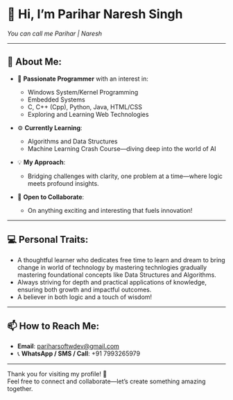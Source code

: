# 👋 Hi, I’m **Parihar Naresh Singh**  
*You can call me Parihar | Naresh*

---

## 👀 About Me:
- 🔧 **Passionate Programmer** with an interest in:  
  - Windows System/Kernel Programming  
  - Embedded Systems
  - C, C++ (Cpp), Python, Java, HTML/CSS
  - Exploring and Learning Web Technologies  

- ⚙️ **Currently Learning**:  
  - Algorithms and Data Structures  
  - Machine Learning Crash Course—diving deep into the world of AI  

- 💡 **My Approach**:  
  - Bridging challenges with clarity, one problem at a time—where logic meets profound insights.

- 💞️ **Open to Collaborate**:  
  - On anything exciting and interesting that fuels innovation!  

---

## 💻 Personal Traits:
- A thoughtful learner who dedicates free time to learn and dream to bring change in world of technology by mastering technlogies gradually  mastering foundational concepts like Data Structures and Algorithms.  
- Always striving for depth and practical applications of knowledge, ensuring both growth and impactful outcomes.  
- A believer in both logic and a touch of wisdom!  

---

## 📫 How to Reach Me:
- **Email**: pariharsoftwdev@gmail.com  
- 📞 **WhatsApp / SMS / Call**: +91 7993265979  

---

Thank you for visiting my profile! 🚀  
Feel free to connect and collaborate—let’s create something amazing together.  


<!---
Parihar07/Parihar07 is a ✨ special ✨ repository because its `README.md` (this file) appears on your GitHub profile.
You can click the Preview link to take a look at your changes.
--->
